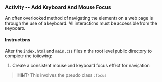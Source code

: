 ### Activity -- Add Keyboard And Mouse Focus
An often overlooked method of navigating the elements on a web page is through the use of a keyboard. All interactions must be accessible from the keyboard.

#### Instructions
Alter the `index.html` and `main.css` files n the root level public directory to complete the following:

1. Create a consistent mouse and keyboard focus effect for navigation

 > **HINT:** This involves the pseudo class `:focus`
